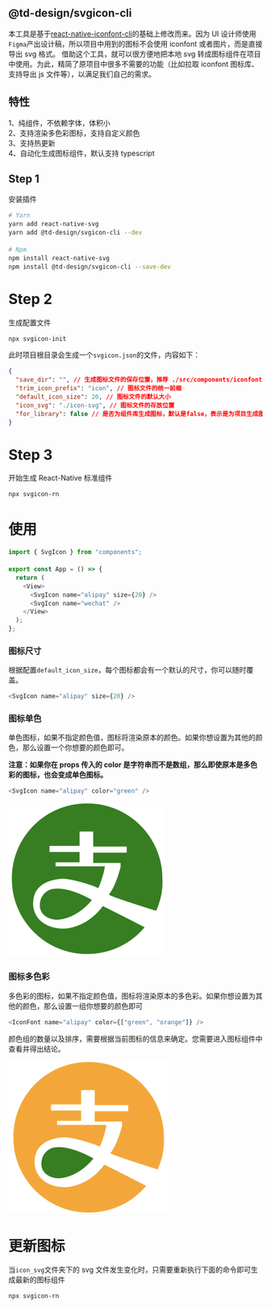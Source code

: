 ## @td-design/svgicon-cli

本工具是基于[react-native-iconfont-cli](https://github.com/iconfont-cli/react-native-iconfont-cli)的基础上修改而来。因为 UI 设计师使用`Figma`产出设计稿，所以项目中用到的图标不会使用 iconfont 或者图片，而是直接导出 svg 格式。
借助这个工具，就可以很方便地把本地 svg 转成图标组件在项目中使用。为此，精简了原项目中很多不需要的功能（比如拉取 iconfont 图标库、支持导出 js 文件等），以满足我们自己的需求。

## 特性

1、纯组件，不依赖字体，体积小
<br />
2、支持渲染多色彩图标，支持自定义颜色
<br />
3、支持热更新
<br />
4、自动化生成图标组件，默认支持 typescript

## Step 1

安装插件

```bash
# Yarn
yarn add react-native-svg
yarn add @td-design/svgicon-cli --dev

# Npm
npm install react-native-svg
npm install @td-design/svgicon-cli --save-dev
```

# Step 2

生成配置文件

```bash
npx svgicon-init
```

此时项目根目录会生成一个`svgicon.json`的文件，内容如下：

```json
{
  "save_dir": "", // 生成图标文件的保存位置，推荐 ./src/components/iconfont
  "trim_icon_prefix": "icon", // 图标文件的统一前缀
  "default_icon_size": 20, // 图标文件的默认大小
  "icon_svg": "./icon-svg", // 图标文件的存放位置
  "for_library": false // 是否为组件库生成图标，默认是false，表示是为项目生成图标
}
```

# Step 3

开始生成 React-Native 标准组件

```bash
npx svgicon-rn
```

# 使用

```typescript jsx
import { SvgIcon } from "components";

export const App = () => {
  return (
    <View>
      <SvgIcon name="alipay" size={20} />
      <SvgIcon name="wechat" />
    </View>
  );
};
```

### 图标尺寸

根据配置`default_icon_size`，每个图标都会有一个默认的尺寸，你可以随时覆盖。

```typescript jsx
<SvgIcon name="alipay" size={20} />
```

### 图标单色

单色图标，如果不指定颜色值，图标将渲染原本的颜色。如果你想设置为其他的颜色，那么设置一个你想要的颜色即可。

**注意：如果你在 props 传入的 color 是字符串而不是数组，那么即使原本是多色彩的图标，也会变成单色图标。**

```typescript jsx
<SvgIcon name="alipay" color="green" />
```

![](./images/one-color-icon.png)

### 图标多色彩

多色彩的图标，如果不指定颜色值，图标将渲染原本的多色彩。如果你想设置为其他的颜色，那么设置一组你想要的颜色即可

```typescript jsx
<IconFont name="alipay" color={["green", "orange"]} />
```

颜色组的数量以及排序，需要根据当前图标的信息来确定。您需要进入图标组件中查看并得出结论。

![](./images/multi-color-icon.png)

# 更新图标

当`icon_svg`文件夹下的 svg 文件发生变化时，只需要重新执行下面的命令即可生成最新的图标组件

```bash
npx svgicon-rn
```
